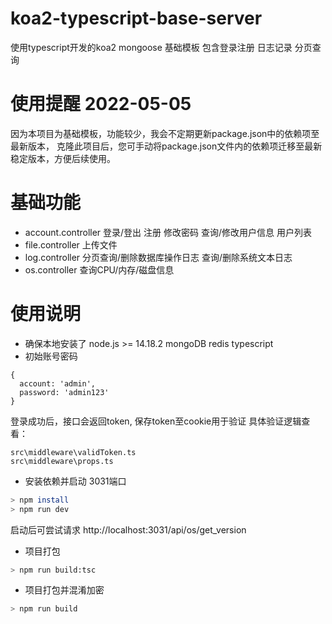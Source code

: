 # koa2-typescript-base-server
使用typescript开发的koa2 mongoose 基础模板 包含登录注册 日志记录 分页查询

# 使用提醒 2022-05-05
  因为本项目为基础模板，功能较少，我会不定期更新package.json中的依赖项至最新版本，
  克隆此项目后，您可手动将package.json文件内的依赖项迁移至最新稳定版本，方便后续使用。

# 基础功能
- account.controller
  登录/登出
  注册
  修改密码
  查询/修改用户信息
  用户列表
- file.controller
  上传文件
- log.controller
  分页查询/删除数据库操作日志
  查询/删除系统文本日志
- os.controller
  查询CPU/内存/磁盘信息

# 使用说明
- 确保本地安装了 
  node.js >= 14.18.2
  mongoDB
  redis
  typescript
- 初始账号密码
```
{
  account: 'admin', 
  password: 'admin123'
}
```
登录成功后，接口会返回token, 保存token至cookie用于验证
具体验证逻辑查看：
```
src\middleware\validToken.ts
src\middleware\props.ts 
```

- 安装依赖并启动 3031端口
```bash
> npm install
> npm run dev
```
启动后可尝试请求 http://localhost:3031/api/os/get_version

- 项目打包
```bash
> npm run build:tsc
```
- 项目打包并混淆加密
```bash
> npm run build
```
